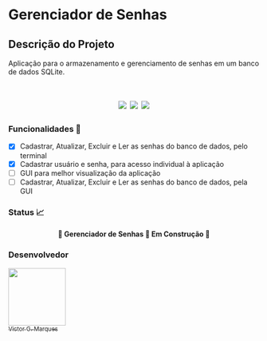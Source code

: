 # Gerenciador de Senhas

## Descrição do Projeto
Aplicação para o armazenamento e gerenciamento de senhas em um banco de dados SQLite.

<h1 align="center">
    <img src="https://img.shields.io/github/license/VictorGM01/CRUD_de_senhas?style=for-the-badge"/>
    <img src="https://img.shields.io/static/v1?label=linguagem&message=python&color=blue&style=for-the-badge&logo=PYTHON"/>
    <img src="https://img.shields.io/static/v1?label=BD&message=SQLite&color=purple&style=for-the-badge"/>
</h1>

### Funcionalidades :checkered_flag:

- [x] Cadastrar, Atualizar, Excluir e Ler as senhas do banco de dados, pelo terminal
- [x] Cadastrar usuário e senha, para acesso individual à aplicação
- [ ] GUI para melhor visualização da aplicação
- [ ] Cadastrar, Atualizar, Excluir e Ler as senhas do banco de dados, pela GUI

### Status :chart_with_upwards_trend:

<h4 align="center">
    🚧 Gerenciador de Senhas 🚀 Em Construção 🚧
</h4>

### Desenvolvedor
[<img src="https://avatars.githubusercontent.com/u/86068797?s=400&u=043c0b1479770ac997f0cf5a31c986a2815ce810&v=4" width=115 > <br> <sub> Victor G. Marques </sub>](https://github.com/VictorGM01) 